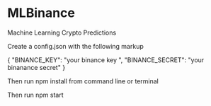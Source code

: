 # MLBinance
Machine Learning Crypto Predictions

Create a config.json with the following markup

{
    "BINANCE_KEY": "your binance key ",
    "BINANCE_SECRET": "your binanance secret"
}

Then run npm install from command line or terminal

Then run npm start